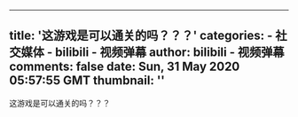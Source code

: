 
---
title: '这游戏是可以通关的吗？？？'
categories: 
    - 社交媒体
    - bilibili - 视频弹幕
author: bilibili - 视频弹幕
comments: false
date: Sun, 31 May 2020 05:57:55 GMT
thumbnail: ''
---

<div>   
这游戏是可以通关的吗？？？  
</div>
            